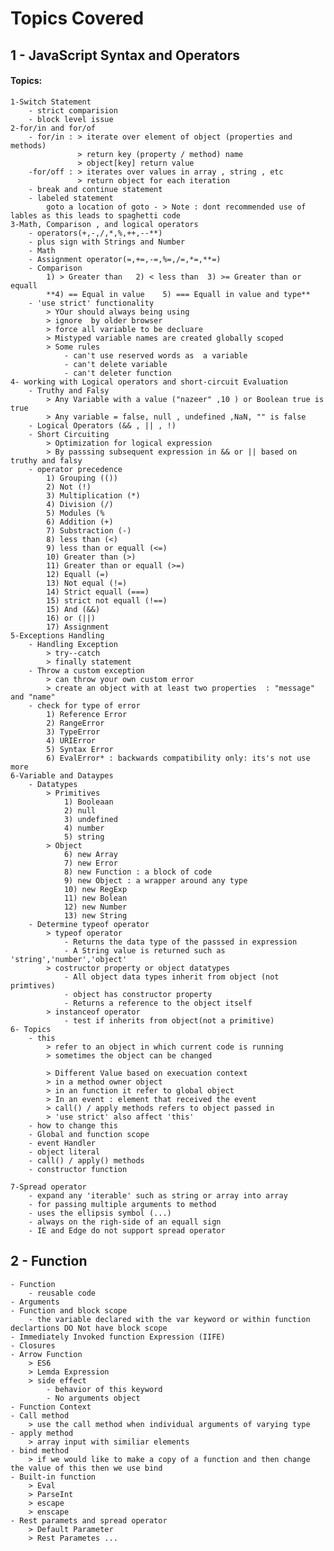 # Topics Covered 

## 1 - JavaScript Syntax and Operators
#### Topics:
    1-Switch Statement
        - strict comparision
        - block level issue 
    2-for/in and for/of
        - for/in : > iterate over element of object (properties and methods)
                   > return key (property / method) name 
                   > object[key] return value
        -for/off : > iterates over values in array , string , etc
                   > return object for each iteration
        - break and continue statement
        - labeled statement
            goto a location of goto - > Note : dont recommended use of lables as this leads to spaghetti code
    3-Math, Comparison , and logical operators
        - operators(+,-,/,*,%,++,--**)
        - plus sign with Strings and Number
        - Math
        - Assignment operator(=,+=,-=,%=,/=,*=,**=)
        - Comparison
            1) > Greater than   2) < less than  3) >= Greater than or equall
            **4) == Equal in value    5) === Equall in value and type**
        - 'use strict' functionality
            > YOur should always being using 
            > ignore  by older browser 
            > force all variable to be decluare
            > Mistyped variable names are created globally scoped
            > Some rules
                - can't use reserved words as  a variable
                - can't delete variable
                - can't deleter function
    4- working with Logical operators and short-circuit Evaluation
        - Truthy and Falsy
            > Any Variable with a value ("nazeer" ,10 ) or Boolean true is true
            > Any variable = false, null , undefined ,NaN, "" is false
        - Logical Operators (&& , || , !)
        - Short Circuiting
            > Optimization for logical expression
            > By passsing subsequent expression in && or || based on truthy and falsy
        - operator precedence
            1) Grouping (())
            2) Not (!)
            3) Multiplication (*)
            4) Division (/)
            5) Modules (%
            6) Addition (+)
            7) Substraction (-)
            8) less than (<)
            9) less than or equall (<=)
            10) Greater than (>)
            11) Greater than or equall (>=)
            12) Equall (=)
            13) Not equal (!=)
            14) Strict equall (===)
            15) strict not equall (!==)
            15) And (&&)
            16) or (||)
            17) Assignment
    5-Exceptions Handling
        - Handling Exception
            > try--catch
            > finally statement
        - Throw a custom exception
            > can throw your own custom error
            > create an object with at least two properties  : "message" and "name"
        - check for type of error
            1) Reference Error
            2) RangeError
            3) TypeError
            4) URIError
            5) Syntax Error
            6) EvalError* : backwards compatibility only: its's not use more
    6-Variable and Dataypes
        - Datatypes
            > Primitives
                1) Booleaan
                2) null
                3) undefined
                4) number
                5) string
            > Object 
                6) new Array
                7) new Error
                8) new Function : a block of code
                9) new Object : a wrapper around any type
                10) new RegExp
                11) new Bolean
                12) new Number 
                13) new String
        - Determine typeof operator
            > typeof operator
                - Returns the data type of the passsed in expression
                - A String value is returned such as 'string','number','object'
            > costructor property or object datatypes
                - All object data types inherit from object (not primtives)
                - object has constructor property
                - Returns a reference to the object itself
            > instanceof operator
                - test if inherits from object(not a primitive)
    6- Topics 
        - this
            > refer to an object in which current code is running
            > sometimes the object can be changed

            > Different Value based on execuation context
            > in a method owner object
            > in an function it refer to global object
            > In an event : element that received the event
            > call() / apply methods refers to object passed in 
            > 'use strict' also affect 'this'
        - how to change this
        - Global and function scope
        - event Handler
        - object literal 
        - call() / apply() methods
        - constructor function

    7-Spread operator
        - expand any 'iterable' such as string or array into array
        - for passing multiple arguments to method
        - uses the ellipsis symbol (...)
        - always on the righ-side of an equall sign
        - IE and Edge do not support spread operator



## 2 - Function
    - Function
        - reusable code
    - Arguments
    - Function and block scope 
        - the variable declared with the var keyword or within function declartions DO Not have block scope
    - Immediately Invoked function Expression (IIFE)
    - Closures
    - Arrow Function
        > ES6
        > Lemda Expression
        > side effect
            - behavior of this keyword
            - No arguments object
    - Function Context
    - Call method
        > use the call method when individual arguments of varying type
    - apply method
        > array input with similiar elements 
    - bind method
        > if we would like to make a copy of a function and then change the value of this then we use bind
    - Built-in function  
        > Eval
        > ParseInt
        > escape
        > enscape
    - Rest paramets and spread operator
        > Default Parameter
        > Rest Parametes ...